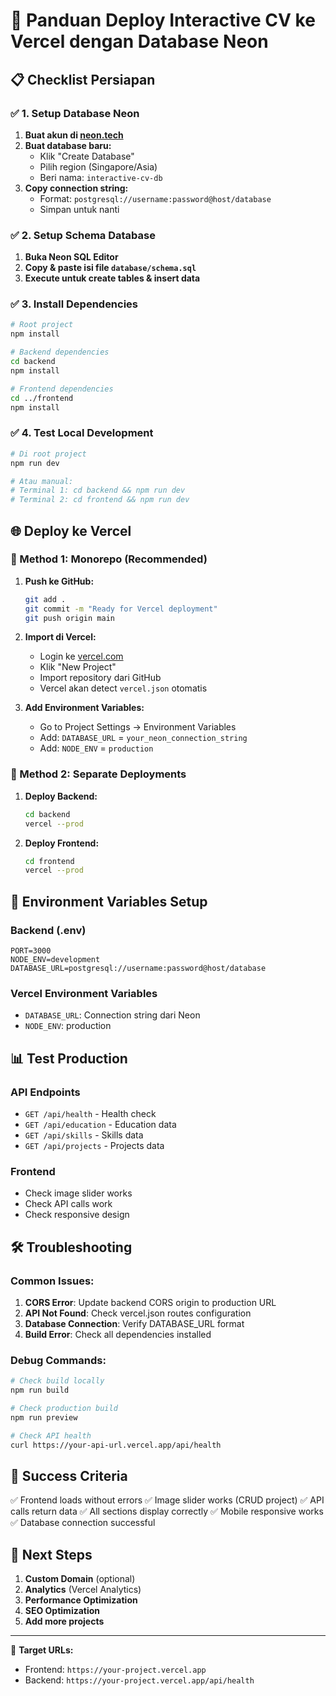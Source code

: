 # 🚀 Panduan Deploy Interactive CV ke Vercel dengan Database Neon

## 📋 Checklist Persiapan

### ✅ 1. Setup Database Neon
1. **Buat akun di [neon.tech](https://neon.tech)**
2. **Buat database baru:**
   - Klik "Create Database"
   - Pilih region (Singapore/Asia)
   - Beri nama: `interactive-cv-db`
3. **Copy connection string:**
   - Format: `postgresql://username:password@host/database`
   - Simpan untuk nanti

### ✅ 2. Setup Schema Database
1. **Buka Neon SQL Editor**
2. **Copy & paste isi file `database/schema.sql`**
3. **Execute untuk create tables & insert data**

### ✅ 3. Install Dependencies
```bash
# Root project
npm install

# Backend dependencies
cd backend
npm install

# Frontend dependencies  
cd ../frontend
npm install
```

### ✅ 4. Test Local Development
```bash
# Di root project
npm run dev

# Atau manual:
# Terminal 1: cd backend && npm run dev
# Terminal 2: cd frontend && npm run dev
```

## 🌐 Deploy ke Vercel

### 🎯 Method 1: Monorepo (Recommended)
1. **Push ke GitHub:**
   ```bash
   git add .
   git commit -m "Ready for Vercel deployment"
   git push origin main
   ```

2. **Import di Vercel:**
   - Login ke [vercel.com](https://vercel.com)
   - Klik "New Project"
   - Import repository dari GitHub
   - Vercel akan detect `vercel.json` otomatis

3. **Add Environment Variables:**
   - Go to Project Settings → Environment Variables
   - Add: `DATABASE_URL` = `your_neon_connection_string`
   - Add: `NODE_ENV` = `production`

### 🎯 Method 2: Separate Deployments
1. **Deploy Backend:**
   ```bash
   cd backend
   vercel --prod
   ```

2. **Deploy Frontend:**
   ```bash
   cd frontend
   vercel --prod
   ```

## 🔧 Environment Variables Setup

### Backend (.env)
```env
PORT=3000
NODE_ENV=development
DATABASE_URL=postgresql://username:password@host/database
```

### Vercel Environment Variables
- `DATABASE_URL`: Connection string dari Neon
- `NODE_ENV`: production

## 📊 Test Production

### API Endpoints
- `GET /api/health` - Health check
- `GET /api/education` - Education data
- `GET /api/skills` - Skills data  
- `GET /api/projects` - Projects data

### Frontend
- Check image slider works
- Check API calls work
- Check responsive design

## 🛠️ Troubleshooting

### Common Issues:
1. **CORS Error**: Update backend CORS origin to production URL
2. **API Not Found**: Check vercel.json routes configuration
3. **Database Connection**: Verify DATABASE_URL format
4. **Build Error**: Check all dependencies installed

### Debug Commands:
```bash
# Check build locally
npm run build

# Check production build
npm run preview

# Check API health
curl https://your-api-url.vercel.app/api/health
```

## 🎉 Success Criteria

✅ Frontend loads without errors
✅ Image slider works (CRUD project)
✅ API calls return data
✅ All sections display correctly
✅ Mobile responsive works
✅ Database connection successful

## 📱 Next Steps

1. **Custom Domain** (optional)
2. **Analytics** (Vercel Analytics)
3. **Performance Optimization**
4. **SEO Optimization**
5. **Add more projects**

---

🎯 **Target URLs:**
- Frontend: `https://your-project.vercel.app`
- Backend: `https://your-project.vercel.app/api/health`
